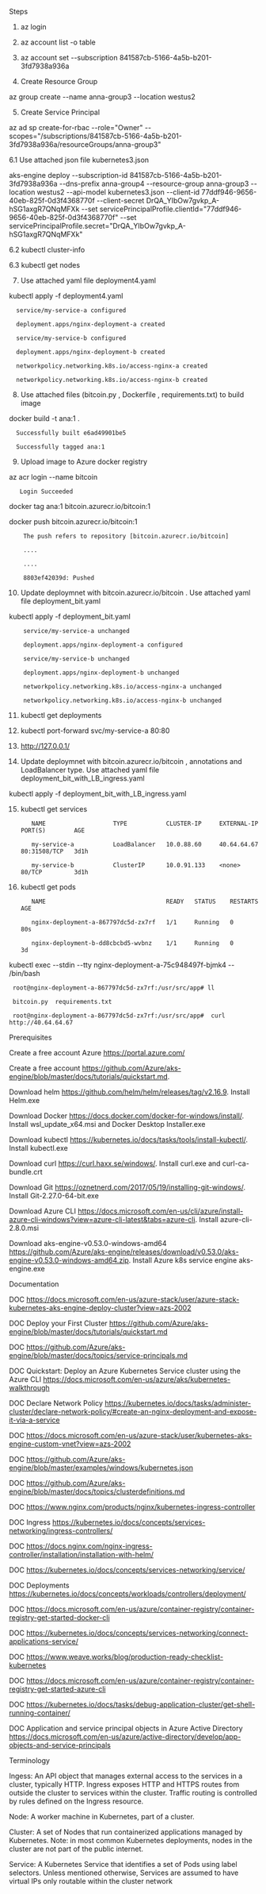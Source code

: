Steps

1. az login

2. az account list -o table

3. az account set --subscription 841587cb-5166-4a5b-b201-3fd7938a936a

4. Create Resource Group 

az group create --name anna-group3 --location westus2

5. Create Service Principal

az ad sp create-for-rbac --role="Owner" --scopes="/subscriptions/841587cb-5166-4a5b-b201-3fd7938a936a/resourceGroups/anna-group3"

6.1 Use  attached json file kubernetes3.json 

aks-engine deploy --subscription-id 841587cb-5166-4a5b-b201-3fd7938a936a  --dns-prefix anna-group4  --resource-group anna-group3 --location westus2  --api-model  kubernetes3.json  --client-id 77ddf946-9656-40eb-825f-0d3f4368770f   --client-secret DrQA_YIbOw7gvkp_A-hSG1axgR7QNqMFXk  --set servicePrincipalProfile.clientId="77ddf946-9656-40eb-825f-0d3f4368770f" --set servicePrincipalProfile.secret="DrQA_YIbOw7gvkp_A-hSG1axgR7QNqMFXk"

6.2 kubectl cluster-info

6.3 kubectl get nodes

7. Use  attached yaml file deployment4.yaml

kubectl  apply -f  deployment4.yaml

      service/my-service-a configured

      deployment.apps/nginx-deployment-a created

      service/my-service-b configured

      deployment.apps/nginx-deployment-b created

      networkpolicy.networking.k8s.io/access-nginx-a created

      networkpolicy.networking.k8s.io/access-nginx-b created

8. Use attached files (bitcoin.py , Dockerfile , requirements.txt) to build image

docker build -t ana:1  .

      Successfully built e6ad49901be5
      
      Successfully tagged ana:1
      
 9. Upload image to Azure docker registry
 
 az acr login --name bitcoin
      
       Login Succeeded
 
 docker tag ana:1 bitcoin.azurecr.io/bitcoin:1
 
 docker push bitcoin.azurecr.io/bitcoin:1
 
        The push refers to repository [bitcoin.azurecr.io/bitcoin]
        
        ....
        
        ....
        
        8803ef42039d: Pushed
 
 10. Update deploymnet with bitcoin.azurecr.io/bitcoin . Use  attached yaml file deployment_bit.yaml
 
 kubectl  apply -f  deployment_bit.yaml
 
        service/my-service-a unchanged
        
        deployment.apps/nginx-deployment-a configured
        
        service/my-service-b unchanged
        
        deployment.apps/nginx-deployment-b unchanged
        
        networkpolicy.networking.k8s.io/access-nginx-a unchanged
        
        networkpolicy.networking.k8s.io/access-nginx-b unchanged
 
 11. kubectl get deployments
 
 12. kubectl port-forward svc/my-service-a 80:80

 13. http://127.0.0.1/
 
 14. Update deploymnet with bitcoin.azurecr.io/bitcoin , annotations and LoadBalancer type. Use  attached yaml file deployment_bit_with_LB_ingress.yaml
 
 kubectl  apply -f  deployment_bit_with_LB_ingress.yaml
 
 15. kubectl  get services
 
            NAME                   TYPE           CLUSTER-IP     EXTERNAL-IP   PORT(S)        AGE

            my-service-a           LoadBalancer   10.0.88.60     40.64.64.67   80:31508/TCP   3d1h

            my-service-b           ClusterIP      10.0.91.133    <none>        80/TCP         3d1h
 
 16. kubectl  get pods
 
            NAME                                  READY   STATUS    RESTARTS   AGE

            nginx-deployment-a-867797dc5d-zx7rf   1/1     Running   0          80s
            
            nginx-deployment-b-dd8cbcbd5-wvbnz    1/1     Running   0          3d
 
 
 kubectl  exec --stdin --tty nginx-deployment-a-75c948497f-bjmk4 -- /bin/bash
 
     root@nginx-deployment-a-867797dc5d-zx7rf:/usr/src/app# ll
     
     bitcoin.py  requirements.txt
     
     root@nginx-deployment-a-867797dc5d-zx7rf:/usr/src/app#  curl http://40.64.64.67
     
 
Prerequisites

Create a free account Azure  https://portal.azure.com/

Create a free account https://github.com/Azure/aks-engine/blob/master/docs/tutorials/quickstart.md.

Download helm https://github.com/helm/helm/releases/tag/v2.16.9.
Install Helm.exe

Download Docker https://docs.docker.com/docker-for-windows/install/.
Install wsl_update_x64.msi and Docker Desktop Installer.exe

Download kubectl https://kubernetes.io/docs/tasks/tools/install-kubectl/.
Install kubectl.exe

Download curl	https://curl.haxx.se/windows/.
Install curl.exe and curl-ca-bundle.crt

Download Git 	https://oznetnerd.com/2017/05/19/installing-git-windows/.
Install Git-2.27.0-64-bit.exe

Download Azure CLI https://docs.microsoft.com/en-us/cli/azure/install-azure-cli-windows?view=azure-cli-latest&tabs=azure-cli.
Install azure-cli-2.8.0.msi

Download aks-engine-v0.53.0-windows-amd64 https://github.com/Azure/aks-engine/releases/download/v0.53.0/aks-engine-v0.53.0-windows-amd64.zip.
Install Azure k8s  service  engine aks-engine.exe

Documentation

DOC  https://docs.microsoft.com/en-us/azure-stack/user/azure-stack-kubernetes-aks-engine-deploy-cluster?view=azs-2002

DOC  Deploy your First Cluster https://github.com/Azure/aks-engine/blob/master/docs/tutorials/quickstart.md

DOC  https://github.com/Azure/aks-engine/blob/master/docs/topics/service-principals.md

DOC  Quickstart: Deploy an Azure Kubernetes Service cluster using the Azure CLI https://docs.microsoft.com/en-us/azure/aks/kubernetes-walkthrough

DOC  Declare Network Policy https://kubernetes.io/docs/tasks/administer-cluster/declare-network-policy/#create-an-nginx-deployment-and-expose-it-via-a-service

DOC  https://docs.microsoft.com/en-us/azure-stack/user/kubernetes-aks-engine-custom-vnet?view=azs-2002
   
DOC  https://github.com/Azure/aks-engine/blob/master/examples/windows/kubernetes.json

DOC  https://github.com/Azure/aks-engine/blob/master/docs/topics/clusterdefinitions.md

DOC  https://www.nginx.com/products/nginx/kubernetes-ingress-controller

DOC  Ingress https://kubernetes.io/docs/concepts/services-networking/ingress-controllers/

DOC  https://docs.nginx.com/nginx-ingress-controller/installation/installation-with-helm/

DOC  https://kubernetes.io/docs/concepts/services-networking/service/

DOC  Deployments https://kubernetes.io/docs/concepts/workloads/controllers/deployment/

DOC  https://docs.microsoft.com/en-us/azure/container-registry/container-registry-get-started-docker-cli

DOC  https://kubernetes.io/docs/concepts/services-networking/connect-applications-service/

DOC  https://www.weave.works/blog/production-ready-checklist-kubernetes

DOC  https://docs.microsoft.com/en-us/azure/container-registry/container-registry-get-started-azure-cli

DOC  https://kubernetes.io/docs/tasks/debug-application-cluster/get-shell-running-container/

DOC  Application and service principal objects in Azure Active Directory https://docs.microsoft.com/en-us/azure/active-directory/develop/app-objects-and-service-principals


Terminology

Ingess:  An API object that manages external access to the services in a cluster, typically HTTP. Ingress exposes HTTP and HTTPS routes from outside the cluster to services within the cluster. Traffic routing is controlled by rules defined on the Ingress resource.

Node: A worker machine in Kubernetes, part of a cluster.

Cluster: A set of Nodes that run containerized applications managed by Kubernetes. Note: in most common Kubernetes deployments, nodes in the cluster are not part of the public internet.

Service: A Kubernetes Service that identifies a set of Pods using label selectors. Unless mentioned otherwise, Services are assumed to have virtual IPs only routable within the cluster network

